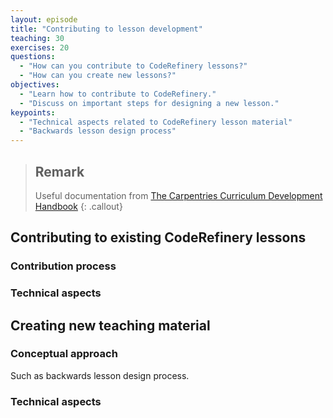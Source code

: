 ```yaml
---
layout: episode
title: "Contributing to lesson development"
teaching: 30
exercises: 20
questions:
  - "How can you contribute to CodeRefinery lessons?"
  - "How can you create new lessons?"
objectives:
  - "Learn how to contribute to CodeRefinery."
  - "Discuss on important steps for designing a new lesson."
keypoints:
  - "Technical aspects related to CodeRefinery lesson material"
  - "Backwards lesson design process"
---
```


> ## Remark
> Useful documentation from [The Carpentries Curriculum Development Handbook](https://cdh.carpentries.org/)
{: .callout}

## Contributing to existing CodeRefinery lessons

### Contribution process

### Technical aspects

## Creating new teaching material

### Conceptual approach

Such as backwards lesson design process.

### Technical aspects






